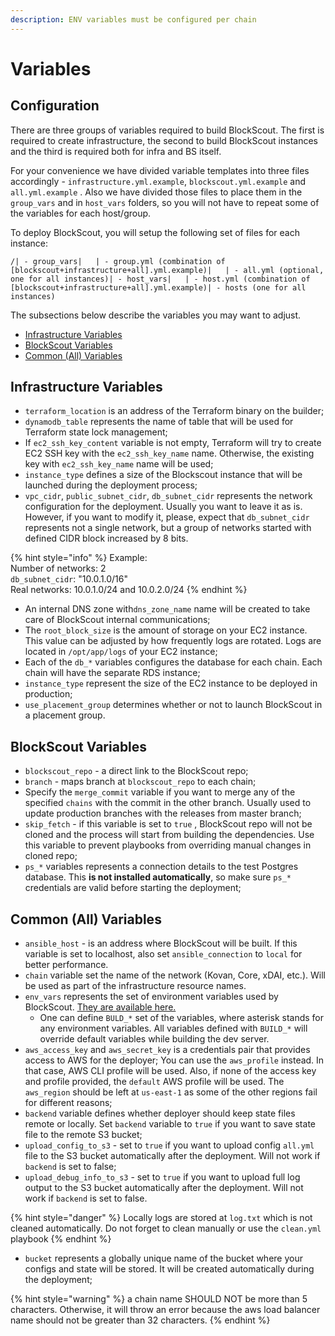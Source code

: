 ```yaml
---
description: ENV variables must be configured per chain
---
```


# Variables

## Configuration

There are three groups of variables required to build BlockScout. The first is required to create infrastructure, the second to build BlockScout instances and the third is required both for infra and BS itself. 

For your convenience we have divided variable templates into three files accordingly - `infrastructure.yml.example`, `blockscout.yml.example` and `all.yml.example` . Also we have divided those files to place them in the `group_vars` and in `host_vars` folders, so you will not have to repeat some of the variables for each host/group.

To deploy BlockScout, you will setup the following set of files for each instance:

```text
/| - group_vars|   | - group.yml (combination of [blockscout+infrastructure+all].yml.example)|   | - all.yml (optional, one for all instances)| - host_vars|   | - host.yml (combination of [blockscout+infrastructure+all].yml.example)| - hosts (one for all instances)
```

The subsections below describe the variables you may want to adjust. 

* [Infrastructure Variables](variables.md#infrastructure-variables)
* [BlockScout Variables](variables.md#blockscout-detail-variables)
* [Common \(All\) Variables](variables.md#common-variables)

## Infrastructure Variables

* `terraform_location` is an address of the Terraform binary on the builder;
* `dynamodb_table` represents the name of  table that will be used for Terraform state lock management;
* If `ec2_ssh_key_content` variable is not empty, Terraform will try to create EC2 SSH key with the `ec2_ssh_key_name` name. Otherwise, the existing key with `ec2_ssh_key_name` name will be used;
* `instance_type` defines a size of the Blockscout instance that will be launched during the deployment process;
* `vpc_cidr`, `public_subnet_cidr`, `db_subnet_cidr` represents the network configuration for the deployment. Usually you want to leave it as is. However, if you want to modify it, please, expect that `db_subnet_cidr` represents not a single network, but a group of networks started with defined CIDR block increased by 8 bits. 

{% hint style="info" %}
Example:  
Number of networks: 2   
 `db_subnet_cidr`: "10.0.1.0/16"  
 Real networks: 10.0.1.0/24 and 10.0.2.0/24
{% endhint %}

* An internal DNS zone with`dns_zone_name` name will be created to take care of BlockScout internal communications;
* The `root_block_size` is the amount of storage on your EC2 instance. This value can be adjusted by how frequently logs are rotated. Logs are located in `/opt/app/logs` of your EC2 instance;
* Each of the `db_*` variables configures the database for each chain. Each chain will have the separate RDS instance;
* `instance_type` represent the size of the EC2 instance to be deployed in production;
* `use_placement_group` determines whether or not to launch BlockScout in a placement group.

## BlockScout Variables

* `blockscout_repo` - a direct link to the BlockScout repo;
* `branch` - maps branch at `blockscout_repo` to each chain;
* Specify the `merge_commit` variable if you want to merge any of the specified `chains` with the commit in the other branch. Usually used to update production branches with the releases from master branch;
* `skip_fetch` - if this variable is set to `true` , BlockScout repo will not be cloned and the process will start from building the dependencies. Use this variable to prevent playbooks from overriding manual changes in cloned repo;
* `ps_*` variables represents a connection details to the test Postgres database. This **is not  installed automatically**, so make sure `ps_*` credentials are valid before starting the deployment;

## Common \(All\) Variables

* `ansible_host` - is an address where BlockScout will be built. If this variable is set to localhost, also set `ansible_connection` to `local` for better performance.
* `chain` variable set the name of the network \(Kovan, Core, xDAI, etc.\). Will be used as part of the infrastructure resource names.
* `env_vars` represents the set of environment variables used by BlockScout.  [They are available here.](../information-and-settings/env-variables.md)
  * One can define `BULD_*` set of the variables, where asterisk stands for any environment variables. All variables defined with `BUILD_*` will override default variables while building the dev server.
* `aws_access_key` and `aws_secret_key` is a credentials pair that provides access to AWS for the deployer; You can use the `aws_profile` instead. In that case, AWS CLI profile will be used. Also, if none of the access key and profile provided, the `default` AWS profile will be used. The `aws_region` should be left at `us-east-1` as some of the other regions fail for different reasons;
* `backend` variable defines whether deployer should keep state files remote or locally. Set `backend` variable to `true` if you want to save state file to the remote S3 bucket;
* `upload_config_to_s3` - set to `true` if you want to upload config `all.yml` file to the S3 bucket automatically after the deployment. Will not work if `backend` is set to false;
* `upload_debug_info_to_s3` - set to `true` if you want to upload full log output to the S3 bucket automatically after the deployment. Will not work if `backend` is set to false. 

{% hint style="danger" %}
Locally logs are stored at `log.txt` which is not cleaned automatically. Do not forget to clean manually or use the `clean.yml` playbook
{% endhint %}

* `bucket` represents a globally unique name of the bucket where your configs and state will be stored. It will be created automatically during the deployment;

{% hint style="warning" %}
a chain name SHOULD NOT be more than 5 characters. Otherwise, it will throw an error because the aws load balancer name should not be greater than 32 characters.
{% endhint %}

